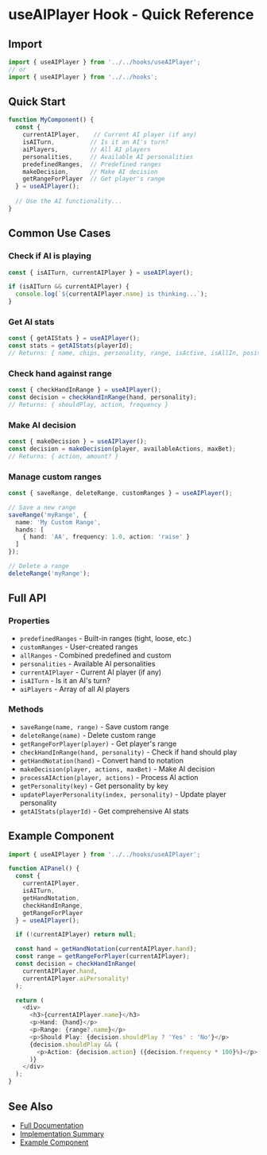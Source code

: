 # useAIPlayer Hook - Quick Reference

## Import
```typescript
import { useAIPlayer } from '../../hooks/useAIPlayer';
// or
import { useAIPlayer } from '../../hooks';
```

## Quick Start

```typescript
function MyComponent() {
  const {
    currentAIPlayer,    // Current AI player (if any)
    isAITurn,          // Is it an AI's turn?
    aiPlayers,         // All AI players
    personalities,     // Available AI personalities
    predefinedRanges,  // Predefined ranges
    makeDecision,      // Make AI decision
    getRangeForPlayer  // Get player's range
  } = useAIPlayer();
  
  // Use the AI functionality...
}
```

## Common Use Cases

### Check if AI is playing
```typescript
const { isAITurn, currentAIPlayer } = useAIPlayer();

if (isAITurn && currentAIPlayer) {
  console.log(`${currentAIPlayer.name} is thinking...`);
}
```

### Get AI stats
```typescript
const { getAIStats } = useAIPlayer();
const stats = getAIStats(playerId);
// Returns: { name, chips, personality, range, isActive, isAllIn, position, lastAction }
```

### Check hand against range
```typescript
const { checkHandInRange } = useAIPlayer();
const decision = checkHandInRange(hand, personality);
// Returns: { shouldPlay, action, frequency }
```

### Make AI decision
```typescript
const { makeDecision } = useAIPlayer();
const decision = makeDecision(player, availableActions, maxBet);
// Returns: { action, amount? }
```

### Manage custom ranges
```typescript
const { saveRange, deleteRange, customRanges } = useAIPlayer();

// Save a new range
saveRange('myRange', {
  name: 'My Custom Range',
  hands: [
    { hand: 'AA', frequency: 1.0, action: 'raise' }
  ]
});

// Delete a range
deleteRange('myRange');
```

## Full API

### Properties
- `predefinedRanges` - Built-in ranges (tight, loose, etc.)
- `customRanges` - User-created ranges
- `allRanges` - Combined predefined and custom
- `personalities` - Available AI personalities
- `currentAIPlayer` - Current AI player (if any)
- `isAITurn` - Is it an AI's turn?
- `aiPlayers` - Array of all AI players

### Methods
- `saveRange(name, range)` - Save custom range
- `deleteRange(name)` - Delete custom range
- `getRangeForPlayer(player)` - Get player's range
- `checkHandInRange(hand, personality)` - Check if hand should play
- `getHandNotation(hand)` - Convert hand to notation
- `makeDecision(player, actions, maxBet)` - Make AI decision
- `processAIAction(player, actions)` - Process AI action
- `getPersonality(key)` - Get personality by key
- `updatePlayerPersonality(index, personality)` - Update player personality
- `getAIStats(playerId)` - Get comprehensive AI stats

## Example Component

```typescript
import { useAIPlayer } from '../../hooks/useAIPlayer';

function AIPanel() {
  const {
    currentAIPlayer,
    isAITurn,
    getHandNotation,
    checkHandInRange,
    getRangeForPlayer
  } = useAIPlayer();

  if (!currentAIPlayer) return null;

  const hand = getHandNotation(currentAIPlayer.hand);
  const range = getRangeForPlayer(currentAIPlayer);
  const decision = checkHandInRange(
    currentAIPlayer.hand,
    currentAIPlayer.aiPersonality!
  );

  return (
    <div>
      <h3>{currentAIPlayer.name}</h3>
      <p>Hand: {hand}</p>
      <p>Range: {range?.name}</p>
      <p>Should Play: {decision.shouldPlay ? 'Yes' : 'No'}</p>
      {decision.shouldPlay && (
        <p>Action: {decision.action} ({decision.frequency * 100}%)</p>
      )}
    </div>
  );
}
```

## See Also
- [Full Documentation](./useAIPlayer-hook.md)
- [Implementation Summary](./ai-consolidation-summary.md)
- [Example Component](../src/components/AIInfoPanel/AIInfoPanel.tsx)
